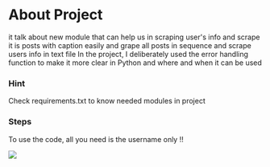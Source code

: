 # About Project 
it talk about new module that can help us in scraping user's info and scrape it is posts with caption easily 
and grape all posts in sequence and scrape users info in text file
In the project, I deliberately used the error handling function to make it more clear in Python and where and when it can be used
### Hint 
Check requirements.txt to know needed modules in project 
### Steps
To use the code, all you need is the username only !!

![](https://www.haaretzdaily.com/wp-content/uploads/2022/04/What-Is-Scraping-on-Instagram.jpg)
